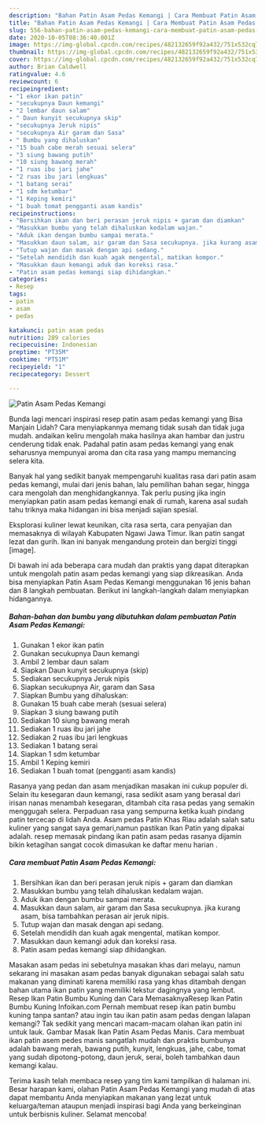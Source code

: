 ```yaml
---
description: "Bahan Patin Asam Pedas Kemangi | Cara Membuat Patin Asam Pedas Kemangi Yang Lezat Sekali"
title: "Bahan Patin Asam Pedas Kemangi | Cara Membuat Patin Asam Pedas Kemangi Yang Lezat Sekali"
slug: 556-bahan-patin-asam-pedas-kemangi-cara-membuat-patin-asam-pedas-kemangi-yang-lezat-sekali
date: 2020-10-05T08:36:40.001Z
image: https://img-global.cpcdn.com/recipes/482132659f92a432/751x532cq70/patin-asam-pedas-kemangi-foto-resep-utama.jpg
thumbnail: https://img-global.cpcdn.com/recipes/482132659f92a432/751x532cq70/patin-asam-pedas-kemangi-foto-resep-utama.jpg
cover: https://img-global.cpcdn.com/recipes/482132659f92a432/751x532cq70/patin-asam-pedas-kemangi-foto-resep-utama.jpg
author: Brian Caldwell
ratingvalue: 4.6
reviewcount: 6
recipeingredient:
- "1 ekor ikan patin"
- "secukupnya Daun kemangi"
- "2 lembar daun salam"
- " Daun kunyit secukupnya skip"
- "secukupnya Jeruk nipis"
- "secukupnya Air garam dan Sasa"
- " Bumbu yang dihaluskan"
- "15 buah cabe merah sesuai selera"
- "3 siung bawang putih"
- "10 siung bawang merah"
- "1 ruas ibu jari jahe"
- "2 ruas ibu jari lengkuas"
- "1 batang serai"
- "1 sdm ketumbar"
- "1 Keping kemiri"
- "1 buah tomat pengganti asam kandis"
recipeinstructions:
- "Bersihkan ikan dan beri perasan jeruk nipis + garam dan diamkan"
- "Masukkan bumbu yang telah dihaluskan kedalam wajan."
- "Aduk ikan dengan bumbu sampai merata."
- "Masukkan daun salam, air garam dan Sasa secukupnya. jika kurang asam, bisa tambahkan perasan air jeruk nipis."
- "Tutup wajan dan masak dengan api sedang."
- "Setelah mendidih dan kuah agak mengental, matikan kompor."
- "Masukkan daun kemangi aduk dan koreksi rasa."
- "Patin asam pedas kemangi siap dihidangkan."
categories:
- Resep
tags:
- patin
- asam
- pedas

katakunci: patin asam pedas 
nutrition: 289 calories
recipecuisine: Indonesian
preptime: "PT35M"
cooktime: "PT51M"
recipeyield: "1"
recipecategory: Dessert

---
```



![Patin Asam Pedas Kemangi](https://img-global.cpcdn.com/recipes/482132659f92a432/751x532cq70/patin-asam-pedas-kemangi-foto-resep-utama.jpg)

Bunda lagi mencari inspirasi resep patin asam pedas kemangi yang Bisa Manjain Lidah? Cara menyiapkannya memang tidak susah dan tidak juga mudah. andaikan keliru mengolah maka hasilnya akan hambar dan justru cenderung tidak enak. Padahal patin asam pedas kemangi yang enak seharusnya mempunyai aroma dan cita rasa yang mampu memancing selera kita.

Banyak hal yang sedikit banyak mempengaruhi kualitas rasa dari patin asam pedas kemangi, mulai dari jenis bahan, lalu pemilihan bahan segar, hingga cara mengolah dan menghidangkannya. Tak perlu pusing jika ingin menyiapkan patin asam pedas kemangi enak di rumah, karena asal sudah tahu triknya maka hidangan ini bisa menjadi sajian spesial.

Eksplorasi kuliner lewat keunikan, cita rasa serta, cara penyajian dan memasaknya di wilayah Kabupaten Ngawi Jawa Timur. Ikan patin sangat lezat dan gurih. Ikan ini banyak mengandung protein dan bergizi tinggi [image].


Di bawah ini ada beberapa cara mudah dan praktis yang dapat diterapkan untuk mengolah patin asam pedas kemangi yang siap dikreasikan. Anda bisa menyiapkan Patin Asam Pedas Kemangi menggunakan 16 jenis bahan dan 8 langkah pembuatan. Berikut ini langkah-langkah dalam menyiapkan hidangannya.

<!--inarticleads1-->

##### Bahan-bahan dan bumbu yang dibutuhkan dalam pembuatan Patin Asam Pedas Kemangi:

1. Gunakan 1 ekor ikan patin
1. Gunakan secukupnya Daun kemangi
1. Ambil 2 lembar daun salam
1. Siapkan  Daun kunyit secukupnya (skip)
1. Sediakan secukupnya Jeruk nipis
1. Siapkan secukupnya Air, garam dan Sasa
1. Siapkan  Bumbu yang dihaluskan:
1. Gunakan 15 buah cabe merah (sesuai selera)
1. Siapkan 3 siung bawang putih
1. Sediakan 10 siung bawang merah
1. Sediakan 1 ruas ibu jari jahe
1. Sediakan 2 ruas ibu jari lengkuas
1. Sediakan 1 batang serai
1. Siapkan 1 sdm ketumbar
1. Ambil 1 Keping kemiri
1. Sediakan 1 buah tomat (pengganti asam kandis)


Rasanya yang pedan dan asam menjadikan masakan ini cukup populer di. Selain itu kesegaran daun kemangi, rasa sedikit asam yang berasal dari irisan nanas menambah kesegaran, ditambah cita rasa pedas yang semakin menggugah selera. Perpaduan rasa yang sempurna ketika kuah pindang patin tercecap di lidah Anda. Asam pedas Patin Khas Riau adalah salah satu kuliner yang sangat saya gemari,namun pastikan Ikan Patin yang dipakai adalah. resep memasak pindang ikan patin asam pedas rasanya dijamin bikin ketagihan sangat cocok dimasukan ke daftar menu harian . 

<!--inarticleads2-->

##### Cara membuat Patin Asam Pedas Kemangi:

1. Bersihkan ikan dan beri perasan jeruk nipis + garam dan diamkan
1. Masukkan bumbu yang telah dihaluskan kedalam wajan.
1. Aduk ikan dengan bumbu sampai merata.
1. Masukkan daun salam, air garam dan Sasa secukupnya. jika kurang asam, bisa tambahkan perasan air jeruk nipis.
1. Tutup wajan dan masak dengan api sedang.
1. Setelah mendidih dan kuah agak mengental, matikan kompor.
1. Masukkan daun kemangi aduk dan koreksi rasa.
1. Patin asam pedas kemangi siap dihidangkan.


Masakan asam pedas ini sebetulnya masakan khas dari melayu, namun sekarang ini masakan asam pedas banyak digunakan sebagai salah satu makanan yang diminati karena memiliki rasa yang khas ditambah dengan bahan utama ikan patin yang memiliki tekstur dagingnya yang lembut. Resep Ikan Patin Bumbu Kuning dan Cara MemasaknyaResep Ikan Patin Bumbu Kuning Infoikan.com Pernah membuat resep ikan patin bumbu kuning tanpa santan? atau ingin tau ikan patin asam pedas dengan lalapan kemangi? Tak sedikit yang mencari macam-macam olahan ikan patin ini untuk lauk. Gambar Masak Ikan Patin Asam Pedas Manis. Cara membuat ikan patin asem pedes manis sangatlah mudah dan praktis bumbunya adalah bawang merah, bawang putih, kunyit, lengkuas, jahe, cabe, tomat yang sudah dipotong-potong, daun jeruk, serai, boleh tambahkan daun kemangi kalau. 

Terima kasih telah membaca resep yang tim kami tampilkan di halaman ini. Besar harapan kami, olahan Patin Asam Pedas Kemangi yang mudah di atas dapat membantu Anda menyiapkan makanan yang lezat untuk keluarga/teman ataupun menjadi inspirasi bagi Anda yang berkeinginan untuk berbisnis kuliner. Selamat mencoba!
